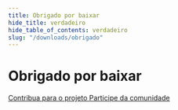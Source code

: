 ```yaml
---
title: Obrigado por baixar
hide_title: verdadeiro
hide_table_of_contents: verdadeiro
slug: "/downloads/obrigado"
---
```


<div className="text-center margin-top--xl">

# Obrigado por baixar

<div className="row margin-bottom--lg padding--sm flex-center">
<a className="button button--outline button--warning button--lg margin--sm" href="/contributing">
  Contribua para o projeto
</a>
<a className="button button--outline button--info button--lg margin--sm" href="https://linwood.dev/matrix">
  Participe da comunidade
</a>

</div>

</div>
